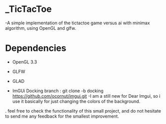 # _TicTacToe
-A simple implementation of the tictactoe game versus ai with minimax algorithm, using OpenGL and glfw.
# Dependencies
  * OpenGL 3.3
  - GLFW
  + GLAD
  * ImGUi Docking branch : git clone -b docking https://github.com/ocornut/imgui.git
    -I am a still new for Dear Imgui, so i use it basically for just changing the colors of the background.

. feel free to check the functionality of this small project, and do not hesitate to send me any feedback for the smallest improvement.
